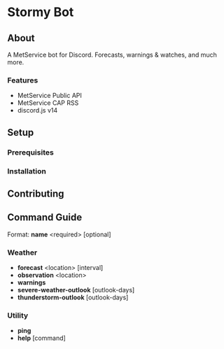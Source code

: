 # Stormy Bot

## About
A MetService bot for Discord. Forecasts, warnings & watches, and much more.

### Features
- MetService Public API
- MetService CAP RSS
- discord.js v14

## Setup
### Prerequisites
### Installation
## Contributing

## Command Guide
Format: **name** &lt;required&gt; [optional]

### Weather
- **forecast** &lt;location&gt; [interval]
- **observation** &lt;location&gt;
- **warnings** 
- **severe-weather-outlook** [outlook-days]
- **thunderstorm-outlook** [outlook-days]

### Utility
- **ping**
- **help** [command]